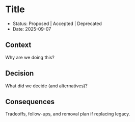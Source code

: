 # Title

- Status: Proposed | Accepted | Deprecated
- Date: 2025-09-07

## Context

Why are we doing this?

## Decision

What did we decide (and alternatives)?

## Consequences

Tradeoffs, follow-ups, and removal plan if replacing legacy.
